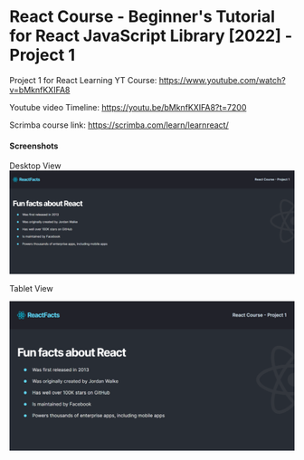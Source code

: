 # React Course - Beginner's Tutorial for React JavaScript Library [2022] - Project 1
Project 1 for React Learning YT Course: https://www.youtube.com/watch?v=bMknfKXIFA8

Youtube video Timeline: 
https://youtu.be/bMknfKXIFA8?t=7200

Scrimba course link:
https://scrimba.com/learn/learnreact/



#### Screenshots
Desktop View
<img src="imgs/Desktop_View.png">

Tablet View

<img src="imgs/iPad_Mini.png" width="700px">
